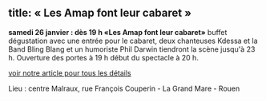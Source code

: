 title: « Les Amap font leur cabaret » 
---
   
**samedi 26 janvier : dès 19  h «Les Amap font leur cabaret»** 
buffet dégustation avec une entrée pour le cabaret, deux  chanteuses Kdessa et la Band Bling Blang et un humoriste Phil Darwin tiendront la scène jusqu'à 23 h. Ouverture des portes à 19 h début du spectacle à 20 h. 

[voir notre article pour tous les détails](http://www.reseau-amap-hn.com/post/les-amap-font-leur-cabaret#content)

Lieu : centre Malraux, rue François Couperin - La Grand Mare - Rouen


